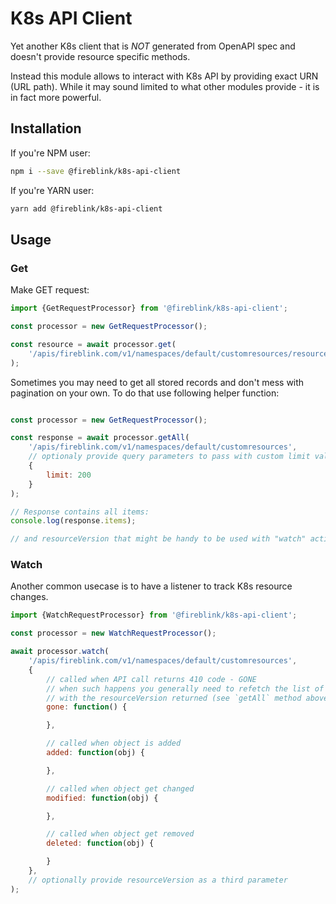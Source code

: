 # K8s API Client

Yet another K8s client that is *NOT* generated from OpenAPI spec and doesn't provide resource specific methods.

Instead this module allows to interact with K8s API by providing exact URN (URL path).
While it may sound limited to what other modules provide - it is in fact more powerful.

## Installation

If you're NPM user:

```bash
npm i --save @fireblink/k8s-api-client
```

If you're YARN user:

```bash
yarn add @fireblink/k8s-api-client
```

## Usage

### Get

Make GET request:

```javascript
import {GetRequestProcessor} from '@fireblink/k8s-api-client';

const processor = new GetRequestProcessor();

const resource = await processor.get(
    '/apis/fireblink.com/v1/namespaces/default/customresources/resource-name'
);
```

Sometimes you may need to get all stored records and don't mess with pagination on your own. To do that use following helper function:

```javascript

const processor = new GetRequestProcessor();

const response = await processor.getAll(
    '/apis/fireblink.com/v1/namespaces/default/customresources',
    // optionaly provide query parameters to pass with custom limit value, default one is 100
    {
        limit: 200 
    }
);

// Response contains all items:
console.log(response.items);

// and resourceVersion that might be handy to be used with "watch" action (see below)
```

### Watch

Another common usecase is to have a listener to track K8s resource changes.

```javascript
import {WatchRequestProcessor} from '@fireblink/k8s-api-client';

const processor = new WatchRequestProcessor();

await processor.watch(
    '/apis/fireblink.com/v1/namespaces/default/customresources',
    {
        // called when API call returns 410 code - GONE
        // when such happens you generally need to refetch the list of records and start again 
        // with the resourceVersion returned (see `getAll` method above)
        gone: function() {

        },

        // called when object is added
        added: function(obj) {

        },

        // called when object get changed
        modified: function(obj) {

        },

        // called when object get removed
        deleted: function(obj) {

        }
    },
    // optionally provide resourceVersion as a third parameter
);
```